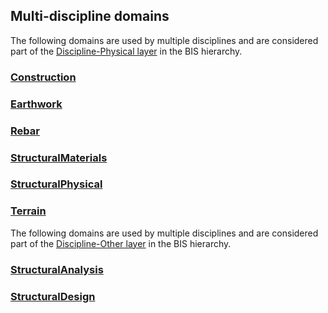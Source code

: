 ## Multi-discipline domains

The following domains are used by multiple disciplines and are considered part of the [Discipline-Physical layer](../fundamentals/intro/bis-organization.md) in the BIS hierarchy.

### [Construction](./Construction.ecschema.md)

### [Earthwork](./Earthwork.ecschema.md)

### [Rebar](./Rebar.ecschema.md)

### [StructuralMaterials](./StructuralMaterials.ecschema.md)

### [StructuralPhysical](./StructuralPhysical.ecschema.md)

### [Terrain](./Terrain.ecschema.md)

The following domains are used by multiple disciplines and are considered part of the [Discipline-Other layer](../fundamentals/intro/bis-organization.md) in the BIS hierarchy.

### [StructuralAnalysis](./StructuralAnalysis.ecschema.md)

### [StructuralDesign](./StructuralDesign.ecschema.md)
